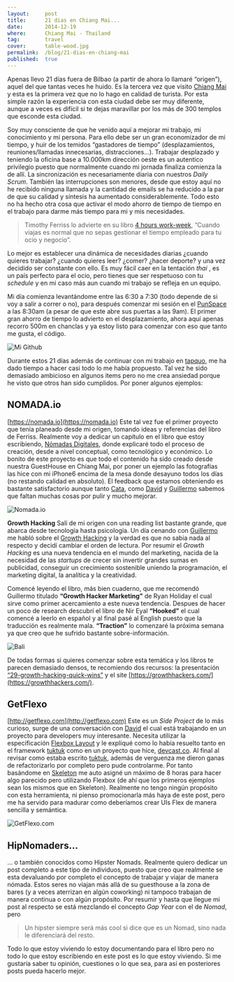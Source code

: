 ```yaml
---
layout:     post
title:      21 dias en Chiang Mai...
date:       2014-12-19
where:      Chiang Mai - Thailand
tag:        travel
cover:      table-wood.jpg
permalink:  /blog/21-dias-en-chiang-mai
published:  true
---
```

Apenas llevo 21 días fuera de Bilbao (a partir de ahora lo llamaré “origen”), aquel del que tantas veces he huido. Es la tercera vez que visito [Chiang Mai](https://en.wikipedia.org/wiki/Chiang_Mai) y esta es la primera vez que no lo hago en calidad de turista. Por esta simple razón la experiencia con esta ciudad debe ser muy diferente, aunque a veces es difícil si te dejas maravillar por los más de 300 templos que esconde esta ciudad.

Soy muy consciente de que he venido aquí a mejorar mi trabajo, mi conocimiento y mi persona. Para ello debe ser un gran economizador de mi tiempo, y huir de los temidos “gastadores de tiempo” (desplazamientos, reuniones/llamadas innecesarias, distracciones…). Trabajar desplazado y teniendo la oficina base a 10.000km dirección oeste es un autentico privilegio puesto que normalmente cuando mi jornada finaliza comienza la de allí. La sincronización es necesariamente diaria con nuestros *Daily Scrum*. También las interrupciones son menores, desde que estoy aquí no he recibido ninguna llamada y la cantidad de emails se ha reducido a la par de que su calidad y síntesis ha aumentado considerablemente. Todo esto no ha hecho otra cosa que activar el modo ahorro de tiempo de tiempo en el trabajo para darme más tiempo para mi y mis necesidades.

> Timothy Ferriss lo advierte en su libro [4 hours work-week](http://fourhourworkweek.com/), “Cuando viajas es normal que no sepas gestionar el tiempo empleado para tu ocio y negocio”.

Lo mejor es establecer una dinámica de necesidades diarias ¿cuando quieres trabajar? ¿cuando quieres leer? ¿comer? ¿hacer deporte? y una vez decidido ser constante con ello. Es muy fácil caer en la tentación *thai* , es un país perfecto para el ocio, pero tienes que ser respetuoso con tu *schedule* y en mi caso más aun cuando mi trabajo se refleja en un equipo.

Mi día comienza levantándome entre las 6:30 a 7:30 (todo depende de si voy a salir a correr o no), para después comenzar mi sesión en el [PunSpace](http://www.punspace.com/) a las 8:30am (a pesar de que este abre sus puertas a las 9am). El primer gran ahorro de tiempo lo advierto en el desplazamiento, ahora aquí apenas recorro 500m en chanclas y ya estoy listo para comenzar con eso que tanto me gusta, el código.

![Mi Github](/assets/images/posts/github-commits.jpg)

Durante estos 21 días además de continuar con mi trabajo en [tapquo](https://github.com/tapquo), me ha dado tiempo a hacer casi todo lo me había propuesto. Tal vez he sido demasiado ambicioso en algunos items pero no me crea ansiedad porque he visto que otros han sido cumplidos. Por poner algunos ejemplos:

## NOMADA.io
[https://nomada.io](https://nomada.io)
Este tal vez fue el primer proyecto que tenía planeado desde mi origen, tomando ideas y referencias del libro de Ferriss. Realmente voy a dedicar un capítulo en el libro que estoy escribiendo, [Nómadas Digitales](https://leanpub.com/nomadasdigitales), donde explicaré todo el proceso de creación, desde a nivel conceptual, como tecnológico y económico. Lo bonito de este proyecto es que todo el contenido ha sido creado desde nuestra GuestHouse en Chiang Mai, por poner un ejemplo las fotografías las hice con mi iPhone6 encima de la mesa donde desayuno todos los días (no restando calidad en absoluto). El feedback que estamos obteniendo es bastante satisfactorio aunque tanto [Cata](https://twitter.com/cataflu), como [David](https://twitter.com/dreyacosta) y [Guillermo](https://twitter.com/pasku1) sabemos que faltan muchas cosas por pulir y mucho mejorar.

![Nomada.io](/assets/images/posts/site-nomada-io.jpg)

**Growth Hacking**
Salí de mi origen con una reading list bastante grande, que abarca desde tecnología hasta psicología. Un día cenando con [Guillermo](https://twitter.com/pasku1) me habló sobre el [Growth Hacking](https://en.wikipedia.org/wiki/Growth_hacking) y la verdad es que no sabia nada al respecto y decidí cambiar el orden de lectura. Por resumir el *Growth Hacking* es una nueva tendencia en el mundo del marketing, nacida de la necesidad de las *startups* de crecer sin invertir grandes sumas en publicidad, conseguir un crecimiento sostenible uniendo la programación, el marketing digital, la analítica y la creatividad.

Comencé leyendo el libro, más bien cuaderno, que me recomendó Guillermo titulado **“Growth Hacker Marketing”** de Ryan Holiday el cual sirve como primer acercamiento a este nueva tendencia. Despues de hacer un poco de research descubrí el libro de Nir Eyal **“Hooked”** el cual comencé a leerlo en español y al final pasé al English puesto que la traducción es realmente mala. **“Traction”** lo comenzaré la próxima semana ya que creo que he sufrido bastante sobre-información.

![Bali](/assets/images/posts/books-growth-hacking.jpg)

De todas formas si quieres comenzar sobre esta temática y los libros te parecen demasiado densos, te recomiendo dos recursos: la presentación[ “29-growth-hacking-quick-wins”](http://www.slideshare.net/mattangriffel/29-growth-hacking-quick-wins?ref=http://www.slideshare.net/) y el site [https://growthhackers.com/](https://growthhackers.com/).

## GetFlexo
[http://getflexo.com](http://getflexo.com)
Este es un *Side Project* de lo más curioso, surge de una conversación con [David](https://twitter.com/dreyacosta) el cual está trabajando en un proyecto para developers muy interesante. Necesita utilizar la especificación [Flexbox Layout](http://www.w3.org/TR/css3-flexbox/) y le expliqué como lo había resuelto tanto en el framework [tuktuk](https://github.com/soyjavi/tuktuk) como en un proyecto que hice, [devcast.co](http://devcast.co/). Al final al revisar como estaba escrito [tuktuk](https://github.com/soyjavi/tuktuk), además de verguenza me dieron ganas de refactorizarlo por completo pero pude controlarme. Por tanto basándome en [Skeleton](http://getskeleton.com/) me auto asigné un máximo de 8 horas para hacer algo parecido pero utilizando Flexbox (de ahí que los primeros ejemplos sean los mismos que en Skeleton). Realmente no tengo ningún propósito con esta herramienta, ni pienso promocionarla más haya de este post, pero me ha servido para madurar como deberíamos crear UIs Flex de manera sencilla y semántica.

![GetFlexo.com](/assets/images/posts/site-getflexo.jpg)

## HipNomaders…
… o también conocidos como Hipster Nomads. Realmente quiero dedicar un post completo a este tipo de individuos, puesto que creo que realmente se esta devaluando por completo el concepto de trabajar y viajar de manera nómada. Estos seres no viajan más allá de su guesthouse a la zona de bares (y a veces aterrizan en algún coworking) ni tampoco trabajan de manera continua o con algún propósito. Por resumir y hasta que llegue mi post al respecto se está mezclando el concepto *Gap Year* con el de *Nomad*, pero

> Un hipster siempre será más cool si dice que es un Nomad, sino nada le diferenciará del resto.

Todo lo que estoy viviendo lo estoy documentando para el libro pero no todo lo que estoy escribiendo en este post es lo que estoy viviendo. Si me gustaría saber tu opinión, cuestiones o lo que sea, para así en posteriores posts pueda hacerlo mejor.
